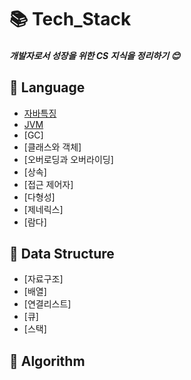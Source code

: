 # 📚 Tech_Stack

##### 개발자로서 성장을 위한 CS 지식을 정리하기 :blush:

## 📙 Language
* [자바특징](/JAVA/Java.md)
* [JVM](/JAVA/Jvm.md)
* [GC]
* [클래스와 객체]
* [오버로딩과 오버라이딩]
* [상속]
* [접근 제어자]
* [다형성]
* [제네릭스]
* [람다]

## 📕 Data Structure
* [자료구조]
* [배열]
* [연결리스트]
* [큐]
* [스택]

## 📘 Algorithm